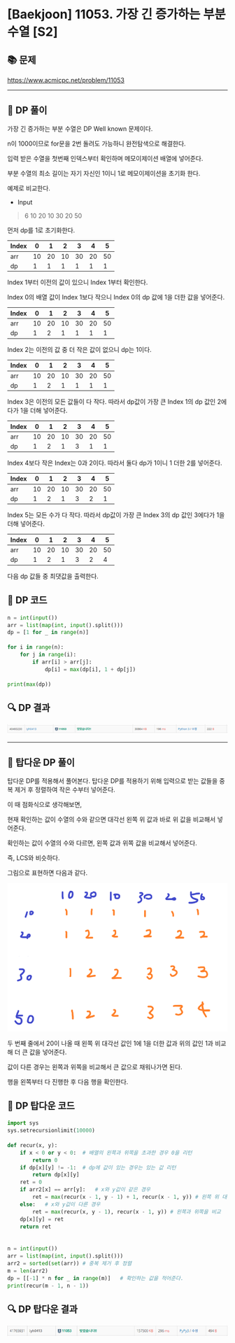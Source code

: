 # [Baekjoon] 11053. 가장 긴 증가하는 부분 수열 [S2]

## 📚 문제

https://www.acmicpc.net/problem/11053

---

## 📖 DP 풀이

가장 긴 증가하는 부분 수열은 DP Well known 문제이다.

n이 1000이므로 for문을 2번 돌려도 가능하니 완전탐색으로 해결한다.

입력 받은 수열을 첫번째 인덱스부터 확인하며 메모이제이션 배열에 넣어준다.

부분 수열의 최소 길이는 자기 자신인 1이니 1로 메모이제이션을 초기화 한다.

예제로 비교한다.

- Input

> 6
> 10 20 10 30 20 50

먼저 dp를 1로 초기화한다.

| Index | 0    | 1    | 2    | 3    | 4    | 5    |
| ----- | ---- | ---- | ---- | ---- | ---- | ---- |
| arr   | 10   | 20   | 10   | 30   | 20   | 50   |
| dp    | 1    | 1    | 1    | 1    | 1    | 1    |

Index 1부터 이전의 값이 있으니 Index 1부터 확인한다.

Index 0의 배열 값이 Index 1보다 작으니 Index 0의 dp 값에 1을 더한 값을 넣어준다.

| Index | 0    | 1    | 2    | 3    | 4    | 5    |
| ----- | ---- | ---- | ---- | ---- | ---- | ---- |
| arr   | 10   | 20   | 10   | 30   | 20   | 50   |
| dp    | 1    | 2    | 1    | 1    | 1    | 1    |

Index 2는 이전의 값 중 더 작은 값이 없으니 dp는 1이다.

| Index | 0    | 1    | 2    | 3    | 4    | 5    |
| ----- | ---- | ---- | ---- | ---- | ---- | ---- |
| arr   | 10   | 20   | 10   | 30   | 20   | 50   |
| dp    | 1    | 2    | 1    | 1    | 1    | 1    |

Index 3은 이전의 모든 값들이 다 작다. 따라서 dp값이 가장 큰 Index 1의 dp 값인 2에다가 1을 더해 넣어준다.

| Index | 0    | 1    | 2    | 3    | 4    | 5    |
| ----- | ---- | ---- | ---- | ---- | ---- | ---- |
| arr   | 10   | 20   | 10   | 30   | 20   | 50   |
| dp    | 1    | 2    | 1    | 3    | 1    | 1    |

Index 4보다 작은 Index는 0과 2이다. 따라서 둘다 dp가 1이니 1 더한 2를 넣어준다.

| Index | 0    | 1    | 2    | 3    | 4    | 5    |
| ----- | ---- | ---- | ---- | ---- | ---- | ---- |
| arr   | 10   | 20   | 10   | 30   | 20   | 50   |
| dp    | 1    | 2    | 1    | 3    | 2    | 1    |

Index 5는 모든 수가 다 작다. 따라서 dp값이 가장 큰 Index 3의 dp 값인 3에다가 1을 더해 넣어준다.

| Index | 0    | 1    | 2    | 3    | 4    | 5    |
| ----- | ---- | ---- | ---- | ---- | ---- | ---- |
| arr   | 10   | 20   | 10   | 30   | 20   | 50   |
| dp    | 1    | 2    | 1    | 3    | 2    | 4    |

다음 dp 값들 중 최댓값을 출력한다.

## 📒 DP 코드

```python
n = int(input())
arr = list(map(int, input().split()))
dp = [1 for _ in range(n)]

for i in range(n):
    for j in range(i):
        if arr[i] > arr[j]:
            dp[i] = max(dp[i], 1 + dp[j])
            
print(max(dp))
```

## 🔍 DP 결과

![image-20220316004748901](README.assets/image-20220316004748901.png)

---

## 📖 탑다운 DP 풀이

탑다운 DP를 적용해서 풀어본다. 탑다운 DP를 적용하기 위해 입력으로 받는 값들을 중복 제거 후 정렬하여 작은 수부터 넣어준다.

이 때 점화식으로 생각해보면,

현재 확인하는 값이 수열의 수와 같으면 대각선 왼쪽 위 값과 바로 위 값을 비교해서 넣어준다.

확인하는 값이 수열의 수와 다르면, 왼쪽 값과 위쪽 값을 비교해서 넣어준다.

즉, LCS와 비슷하다.

그림으로 표현하면 다음과 같다.

![image-20220410114028604](README.assets/image-20220410114028604.png)

두 번째 줄에서 20이 나올 때 왼쪽 위 대각선 값인 1에 1을 더한 값과 위의 값인 1과 비교해 더 큰 값을 넣어준다.

값이 다른 경우는 왼쪽과 위쪽을 비교해서 큰 값으로 채워나가면 된다.

행을 왼쪽부터 다 진행한 후 다음 행을 확인한다.

## 📒 DP 탑다운 코드

```python
import sys
sys.setrecursionlimit(10000)

def recur(x, y):
    if x < 0 or y < 0:	# 배열의 왼쪽과 위쪽을 초과한 경우 0을 리턴
        return 0
    if dp[x][y] != -1:	# dp에 값이 있는 경우는 있는 값 리턴
        return dp[x][y]
    ret = 0
    if arr2[x] == arr[y]:	# x와 y값이 같은 경우
        ret = max(recur(x - 1, y - 1) + 1, recur(x - 1, y))	# 왼쪽 위 대각선에 1을 더한 값과 위쪽 값을 비교 
    else:	# x와 y값이 다른 경우
        ret = max(recur(x, y - 1), recur(x - 1, y))	# 왼쪽과 위쪽을 비교
    dp[x][y] = ret
    return ret


n = int(input())
arr = list(map(int, input().split()))
arr2 = sorted(set(arr))	# 중복 제거 후 정렬
m = len(arr2)
dp = [[-1] * n for _ in range(m)]	# 확인하는 값을 적어준다.
print(recur(m - 1, n - 1))
```

## 🔍 DP 탑다운 결과

![image-20220410114519196](README.assets/image-20220410114519196.png)

